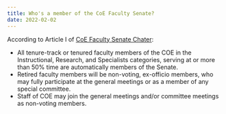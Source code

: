 ```yaml
---
title: Who's a member of the CoE Faculty Senate?
date: 2022-02-02
---
```

According to Article I of [CoE Faculty Senate Chater](https://drive.google.com/file/d/1NHxJF1I2bkFyWbYwdVwc8ngSr0MIeDmt/view):
- All tenure-track or tenured faculty members of the COE in the Instructional, Research, and Specialists categories, serving at or more than 50% time are automatically members of the Senate.
- Retired faculty members will be non-voting, ex-officio members, who may fully participate at the general meetings or as a member of any special committee.
- Staff of COE may join the general meetings and/or committee meetings as non-voting members.

